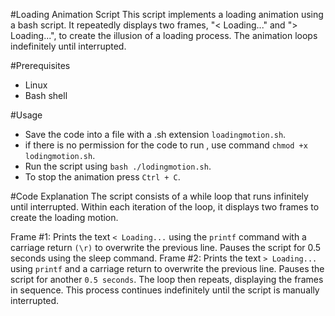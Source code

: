 #Loading Animation Script
This script implements a loading animation using a bash script. It repeatedly displays two frames, "< Loading..." and "> Loading...", to create the illusion of a loading process. The animation loops indefinitely until interrupted.

#Prerequisites
- Linux
- Bash shell
 
#Usage

- Save the code into a file with a .sh extension `loadingmotion.sh`.
- if there is no permission for the code to run , use command `chmod +x lodingmotion.sh`.
- Run the script using `bash ./lodingmotion.sh`.
- To stop the animation press `Ctrl + C`.

#Code Explanation
The script consists of a while loop that runs infinitely until interrupted. Within each iteration of the loop, it displays two frames to create the loading motion.

Frame #1: Prints the text `< Loading...` using the `printf` command with a carriage return `(\r)` to overwrite the previous line.
Pauses the script for 0.5 seconds using the sleep command.
Frame #2: Prints the text `> Loading...` using `printf` and a carriage return to overwrite the previous line.
Pauses the script for another `0.5 seconds`.
The loop then repeats, displaying the frames in sequence.
This process continues indefinitely until the script is manually interrupted.

